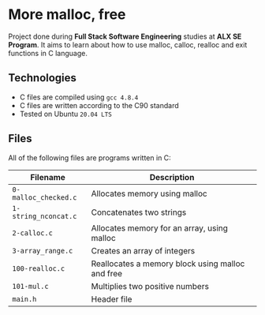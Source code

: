 # More malloc, free
Project done during **Full Stack Software Engineering** studies at **ALX SE Program**. It aims to learn about how to use malloc, calloc, realloc and exit functions in C language.

## Technologies
* C files are compiled using `gcc 4.8.4`
* C files are written according to the C90 standard
* Tested on Ubuntu `20.04 LTS`

## Files
All of the following files are programs written in C:

|Filename |	Description |
|------------|--------------|
|`0-malloc_checked.c` |	Allocates memory using malloc |
|`1-string_nconcat.c` |	Concatenates two strings |
|`2-calloc.c` |	Allocates memory for an array, using malloc |
|`3-array_range.c` |	Creates an array of integers |
|`100-realloc.c` |	Reallocates a memory block using malloc and free |
|`101-mul.c` |	Multiplies two positive numbers |
|`main.h` | Header file |
